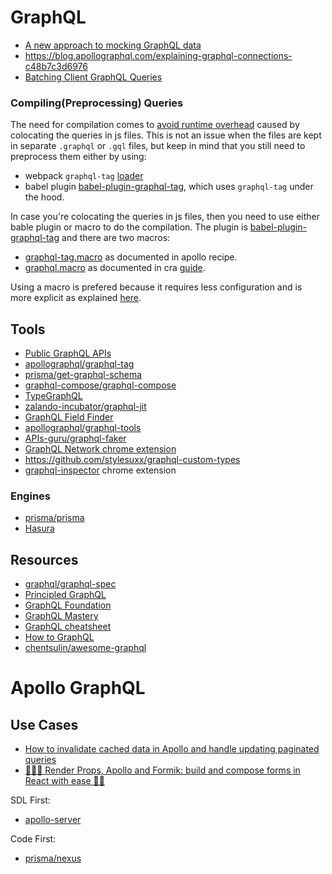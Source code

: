 # GraphQL

- [A new approach to mocking GraphQL data](https://www.freecodecamp.org/news/a-new-approach-to-mocking-graphql-data-1ef49de3d491/)
- https://blog.apollographql.com/explaining-graphql-connections-c48b7c3d6976
- [Batching Client GraphQL Queries](https://www.apollographql.com/blog/batching-client-graphql-queries-a685f5bcd41b/)

### Compiling(Preprocessing) Queries

The need for compilation comes to [avoid runtime overhead](https://www.apollographql.com/docs/react/recipes/babel/) caused by colocating the queries in js files. This is not an issue when the files are kept in separate `.graphql` or `.gql` files, but keep in mind that you still need to preprocess them either by using:

- webpack `graphql-tag` [loader](https://github.com/apollographql/graphql-tag#webpack-preprocessing-with-graphql-tagloader)
- babel plugin [babel-plugin-graphql-tag](https://github.com/gajus/babel-plugin-graphql-tag), which uses `graphql-tag` under the hood.

In case you're colocating the queries in js files, then you need to use either bable plugin or macro to do the compilation. The plugin is [babel-plugin-graphql-tag](https://github.com/gajus/babel-plugin-graphql-tag) and there are two macros:

- [graphql-tag.macro](https://github.com/leoasis/graphql-tag.macro) as documented in apollo recipe.
- [graphql.macro](https://github.com/evenchange4/graphql.macro) as documented in cra [guide](https://facebook.github.io/create-react-app/docs/loading-graphql-files).

Using a macro is prefered because it requires less configuration and is more explicit as explained [here](https://www.apollographql.com/docs/react/recipes/babel/#using-graphql-tagmacro).

## Tools

- [Public GraphQL APIs](http://apis.guru/graphql-apis/)
- [apollographql/graphql-tag](https://github.com/apollographql/graphql-tag)
- [prisma/get-graphql-schema](https://github.com/prisma/get-graphql-schema)
- [graphql-compose/graphql-compose](https://github.com/graphql-compose/graphql-compose)
- [TypeGraphQL](https://typegraphql.ml/)
- [zalando-incubator/graphql-jit](https://github.com/zalando-incubator/graphql-jit)
- [GraphQL Field Finder](https://gist.github.com/stubailo/7a2071c4e568a185726c583073695bc0)
- [apollographql/graphql-tools](https://github.com/apollographql/graphql-tools)
- [APIs-guru/graphql-faker](https://github.com/APIs-guru/graphql-faker)
- [GraphQL Network chrome extension](https://chrome.google.com/webstore/detail/graphql-network/igbmhmnkobkjalekgiehijefpkdemocm/related?hl=en-GB)
- https://github.com/stylesuxx/graphql-custom-types
- [graphql-inspector](https://chrome.google.com/webstore/detail/graphql-inspector/jdkgbhpcefadmffbaamaipfhpecbedao) chrome extension

### Engines

- [prisma/prisma](https://github.com/prisma/prisma)
- [Hasura](https://hasura.io/)


## Resources

- [graphql/graphql-spec](https://github.com/graphql/graphql-spec)
- [Principled GraphQL](https://principledgraphql.com/)
- [GraphQL Foundation](https://gql.foundation/)
- [GraphQL Mastery](https://medium.com/graphql-mastery)
- [GraphQL cheatsheet](https://devhints.io/graphql#schema)
- [How to GraphQL](https://www.howtographql.com/)
- [chentsulin/awesome-graphql](https://github.com/chentsulin/awesome-graphql)

# Apollo GraphQL

## Use Cases

- [How to invalidate cached data in Apollo and handle updating paginated queries](https://medium.com/@martinseanhunt/how-to-invalidate-cached-data-in-apollo-and-handle-updating-paginated-queries-379e4b9e4698)
- [👩🏻‍🍳 Render Props, Apollo and Formik: build and compose forms in React with ease 🏄🏾‍](https://techblog.commercetools.com/render-props-apollo-and-formik-build-and-compose-forms-in-react-with-ease-f79a594be239)

SDL First:

- [apollo-server](https://www.apollographql.com/docs/apollo-server/)

Code First:

- [prisma/nexus](https://github.com/prisma/nexus)
